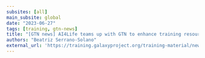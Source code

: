 ```yaml
---
subsites: [all]
main_subsite: global
date: "2023-06-27"
tags: [training, gtn-news]
title: "[GTN news] AI4Life teams up with GTN to enhance training resources"
authors: "Beatriz Serrano-Solano"
external_url: 'https://training.galaxyproject.org/training-material/news/2023/06/27/ai4life.html'
---
```




